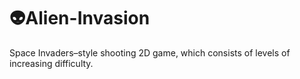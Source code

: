 # 👽Alien-Invasion
Space Invaders–style shooting 2D game, which consists of levels of increasing difficulty.
